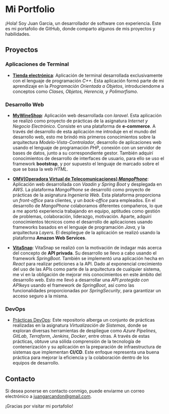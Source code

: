 # Mi Portfolio

¡Hola! Soy Juan Garcia, un desarrollador de software con experiencia. Este es mi portafolio de GitHub, donde comparto algunos de mis proyectos y habilidades.

## Proyectos
### Aplicaciones de Terminal
   - [**Tienda electrónica**](https://github.com/juuangarciac/es.uca.e-shop.cpp): Aplicación de terminal desarrollada exclusivamente con el lenguaje de programación *C++*. Esta aplicación formó parte de mi aprendizaje en la *Programación Orientada a Objetos*, introduciendome a conceptos como *Clases, Objetos, Herencia, y Polimorfismo*.

### Desarrollo Web
   - [**MyWineShop**](https://github.com/juuangarciac/es.uca.mywineshop.laravel): Aplicación web desarrollada con *laravel*. Esta aplicación se realizó como proyecto de prácticas de la asignatura *Internet y Negocio Electrónico*. Consiste en una plataforma de **e-commerce**. A través del desarrollo de esta aplicación me introduje en el mundo del desarrollo web, esto me brindó mis primeros conocimientos sobre la arquitectura *Modelo-Vista-Controlador*, desarrollo de aplicaciones web usando el lenguaje de programación *PHP*, conexión con un servidor de bases de datos, junto a su correspondiente gestor. También adquirí conocimientos de desarrollo de interfaces de usuario, para ello se uso el framework **bootstrap**, y por supuesto el lenguaje de marcado sobre el que se basa la web *HTML*.
     
   - [**OMV(Operadora Virtual de Telecomunicaciones) *MangoPhone***](https://github.com/Manuel-Coca/iw2023-2024-MangoPhone): Aplicación web desarrollada con *Vaadin y Spring Boot* y desplegada en *AWS*. La plataforma *MangoPhone* se desarrolló como proyecto de prácticas de la asignatura *Ingeniería Web*. Esta plataforma proporciona un *front-office* para clientes, y un *back-office* para empleados. En el desarrollo de *MangoPhone* colaboramos diferentes compañeros, lo que a me aportó experiencia trabajando en equipo, aptitudes como gestión de problemas, colaboración, liderazgo, motivación. Aparte, adquirí conocimientos técnicos como el desarrollo de aplicaciones usando frameworks basados en el lenguaje de programación *Java*, y la arquitectura *Layers*. El despliegue de la aplicación se realizó usando la plataforma **Amazon Web Services**.

   - [**VitaSnap**](https://github.com/juuangarciac/es.juuangarciac.vitasnap.java): VitaSnap se realizó con la motivación de indagar más acerca del concepto de **API privada**. Su desarrollo se llevo a cabo usando el framework *SpringBoot*. También se implementó una aplicación hecha en *React* para realizar peticiones a la API. Dado al exponencial crecimiento del uso de las APIs como parte de la arquitectura de cualquier sistema, me ví en la obligación de mejorar mis conocimientos en este ámbito del desarrollo web. Esto me llevó a desarrollar una *API protegida con APIkeys* usando el framework de *SpringBoot*, así como las funcionalidades proporcionadas por *SpringSecurity*, para garantizar un acceso seguro a la misma.

### DevOps
 - [Prácticas DevOps](https://github.com/juuangarciac/es.uca.practicasVS.devops): Este repositorio alberga un conjunto de prácticas realizadas en la asignatura *Virtualización de Sistemas*, donde se exploran diversas herramientas de despliegue como *Azure Pipelines*, *GitLab*, *Terraform*, *Jenkins*, *Docker*, entre otras. A través de estas prácticas, obtuve una sólida comprensión de la tecnología de contenerización y su aplicación en la preparación de infraestructura de sistemas que implementan **CI/CD**. Este enfoque representa una buena práctica para mejorar la eficiencia y la colaboración dentro de los equipos de desarrollo.
   
## Contacto

Si desea ponerse en contacto conmigo, puede enviarme un correo electrónico a juangarcandon@gmail.com.

¡Gracias por visitar mi portafolio!
